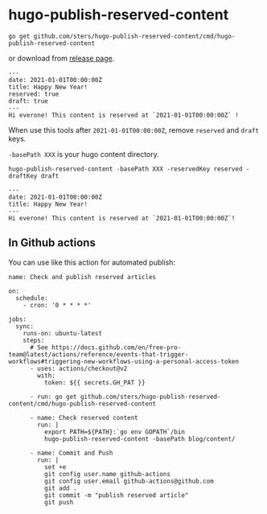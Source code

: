 # hugo-publish-reserved-content

```
go get github.com/sters/hugo-publish-reserved-content/cmd/hugo-publish-reserved-content
```
or download from [release page](https://github.com/sters/hugo-publish-reserved-content/releases).

```
---
date: 2021-01-01T00:00:00Z
title: Happy New Year!
reserved: true
draft: true
---
Hi everone! This content is reserved at `2021-01-01T00:00:00Z` !
```

When use this tools after `2021-01-01T00:00:00Z`, remove `reserved` and `draft` keys.

`-basePath XXX` is your hugo content directory.

```
hugo-publish-reserved-content -basePath XXX -reservedKey reserved -draftKey draft
```

```
---
date: 2021-01-01T00:00:00Z
title: Happy New Year!
---
Hi everone! This content is reserved at `2021-01-01T00:00:00Z`!
```

## In Github actions

You can use like this action for automated publish:

```
name: Check and publish reserved articles

on:
  schedule:
    - cron: '0 * * * *'

jobs:
  sync:
    runs-on: ubuntu-latest
    steps:
      # See https://docs.github.com/en/free-pro-team@latest/actions/reference/events-that-trigger-workflows#triggering-new-workflows-using-a-personal-access-token
      - uses: actions/checkout@v2
        with:
          token: ${{ secrets.GH_PAT }}

      - run: go get github.com/sters/hugo-publish-reserved-content/cmd/hugo-publish-reserved-content

      - name: Check reserved content
        run: |
          export PATH=${PATH}:`go env GOPATH`/bin
          hugo-publish-reserved-content -basePath blog/content/

      - name: Commit and Push
        run: |
          set +e
          git config user.name github-actions
          git config user.email github-actions@github.com
          git add .
          git commit -m "publish reserved article"
          git push
```
